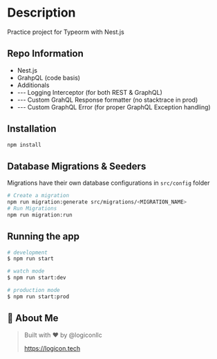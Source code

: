 
# Description

Practice project for Typeorm with Nest.js

## Repo Information

- Nest.js
- GrahpQL (code basis)
- Additionals
- --- Logging Interceptor (for both REST & GraphQL)
- --- Custom GrahQL Response formatter (no stacktrace in prod)
- --- Custom GraphQL Error (for proper GraphQL Exception handling)

## Installation

```bash
npm install
```

## Database Migrations & Seeders

Migrations have their own database configurations in `src/config` folder

```bash
# Create a migration 
npm run migration:generate src/migrations/<MIGRATION_NAME>
# Run Migrations
npm run migration:run
```

## Running the app

```bash
# development
$ npm run start

# watch mode
$ npm run start:dev

# production mode
$ npm run start:prod
```

## 🚀 About Me

> Built with ❤️ by @logiconllc
>
> <https://logicon.tech>
